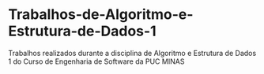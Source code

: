 # Trabalhos-de-Algoritmo-e-Estrutura-de-Dados-1
Trabalhos realizados durante a disciplina de Algoritmo e Estrutura de Dados 1 do Curso de Engenharia de Software da PUC MINAS
